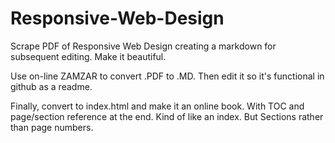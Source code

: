 # Responsive-Web-Design
Scrape PDF of Responsive Web Design creating a markdown for subsequent editing.  Make it beautiful.

Use on-line ZAMZAR to convert .PDF to .MD.  Then edit it so it's functional in github as a readme.

Finally, convert to index.html and make it an online book.  With TOC and page/section reference at the end. 
Kind of like an index.  But Sections rather than page numbers.


